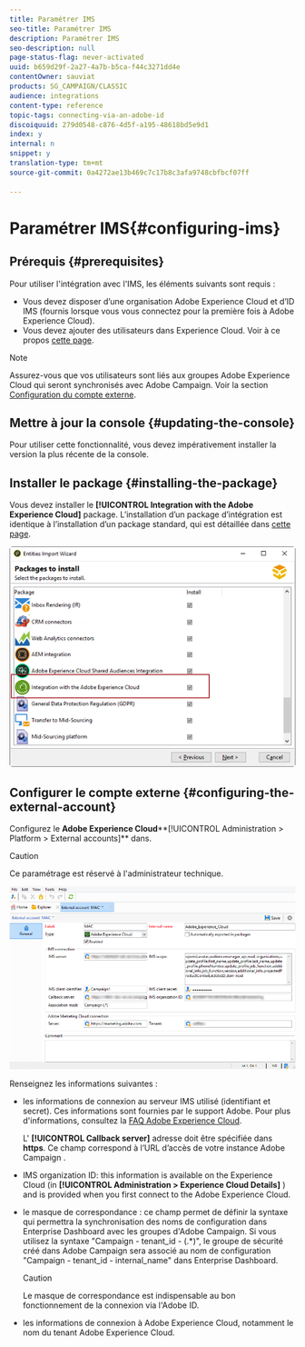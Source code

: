 ```yaml
---
title: Paramétrer IMS
seo-title: Paramétrer IMS
description: Paramétrer IMS
seo-description: null
page-status-flag: never-activated
uuid: b659d29f-2a27-4a7b-b5ca-f44c3271dd4e
contentOwner: sauviat
products: SG_CAMPAIGN/CLASSIC
audience: integrations
content-type: reference
topic-tags: connecting-via-an-adobe-id
discoiquuid: 279d0548-c876-4d5f-a195-48618bd5e9d1
index: y
internal: n
snippet: y
translation-type: tm+mt
source-git-commit: 0a4272ae13b469c7c17b8c3afa9748cbfbcf07ff

---
```



# Paramétrer IMS{#configuring-ims}

## Prérequis {#prerequisites}

Pour utiliser l&#39;intégration avec l&#39;IMS, les éléments suivants sont requis :

* Vous devez disposer d’une organisation Adobe Experience Cloud et d’ID IMS (fournis lorsque vous vous connectez pour la première fois à Adobe Experience Cloud).
* Vous devez ajouter des utilisateurs dans Experience Cloud. Voir à ce propos [cette page](https://docs.adobe.com/content/help/en/core-services/interface/manage-users-and-products/admin-getting-started.html).

>[!NOTE]
>
>Assurez-vous que vos utilisateurs sont liés aux groupes Adobe Experience Cloud qui seront synchronisés avec  Adobe Campaign. Voir la section [Configuration du compte externe](#configuring-the-external-account).

## Mettre à jour la console {#updating-the-console}

Pour utiliser cette fonctionnalité, vous devez impérativement installer la version la plus récente de la console.

## Installer le package {#installing-the-package}

Vous devez installer le **[!UICONTROL Integration with the Adobe Experience Cloud]** package. L’installation d’un package d’intégration est identique à l’installation d’un package standard, qui est détaillée dans [cette page](../../installation/using/installing-campaign-standard-packages.md).

![](assets/ims_6.png)

## Configurer le compte externe {#configuring-the-external-account}

Configurez le  **Adobe Experience Cloud****[!UICONTROL Administration > Platform > External accounts]** dans.

>[!CAUTION]
>
>Ce paramétrage est réservé à l&#39;administrateur technique.

![](assets/ims_5.png)

Renseignez les informations suivantes :

* les informations de connexion au serveur IMS utilisé (identifiant et secret). Ces informations sont fournies par le support Adobe. Pour plus d&#39;informations, consultez la [FAQ Adobe Experience Cloud](https://docs.adobe.com/content/help/en/core-services/interface/manage-users-and-products/faq.html).

   L&#39; **[!UICONTROL Callback server]** adresse doit être spécifiée dans **https**. Ce champ correspond à l’URL d’accès de votre instance Adobe Campaign .

* IMS organization ID: this information is available on the Experience Cloud (in **[!UICONTROL Administration > Experience Cloud Details]** ) and is provided when you first connect to the Adobe Experience Cloud.
* le masque de correspondance : ce champ permet de définir la syntaxe qui permettra la synchronisation des noms de configuration dans Enterprise Dashboard avec les groupes d&#39;Adobe Campaign. Si vous utilisez la syntaxe &quot;Campaign - tenant_id - (.*)&quot;, le groupe de sécurité créé dans Adobe Campaign sera associé au nom de configuration &quot;Campaign - tenant_id - internal_name&quot; dans Enterprise Dashboard.

   >[!CAUTION]
   >
   >Le masque de correspondance est indispensable au bon fonctionnement de la connexion via l&#39;Adobe ID.

* les informations de connexion à Adobe Experience Cloud, notamment le nom du tenant Adobe Experience Cloud.

